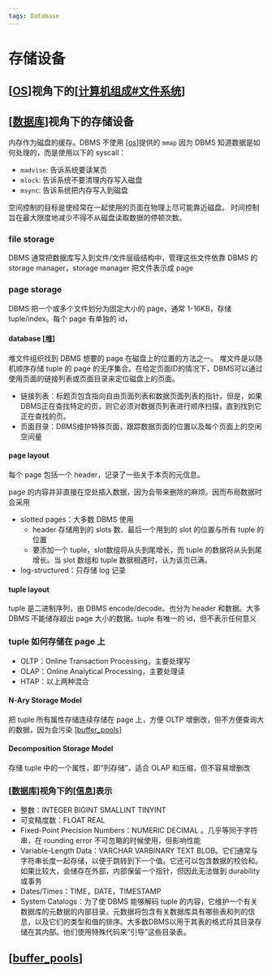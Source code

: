 ```yaml
---
tags: Database
---
```

# 存储设备

## [[OS]]视角下的[[计算机组成#文件系统]]

## [[数据库]]视角下的存储设备

内存作为磁盘的缓存。DBMS 不使用 [[os]]提供的 `mmap` 因为 DBMS 知道数据是如何处理的，而是使用以下的 syscall：

- `madvise`: 告诉系统要读某页
- `mlock`: 告诉系统不要清理内存写入磁盘
- `msync`: 告诉系统把内存写入到磁盘

空间控制的目标是使经常在一起使用的页面在物理上尽可能靠近磁盘。
时间控制旨在最大限度地减少不得不从磁盘读取数据的停顿次数。

### file storage

DBMS 通常把数据库写入到文件/文件层级结构中，管理这些文件依靠 DBMS 的 storage manager，storage manager 把文件表示成 page

### page storage

DBMS 把一个或多个文件划分为固定大小的 page，通常 1-16KB，存储 tuple/index。每个 page 有单独的 id，

#### database [[堆]]

堆文件组织找到 DBMS 想要的 page 在磁盘上的位置的方法之一。
堆文件是以随机顺序存储 tuple 的 page 的无序集合。在给定页面ID的情况下，DBMS可以通过使用页面的链接列表或页面目录来定位磁盘上的页面。

- 链接列表：标题页包含指向自由页面列表和数据页面列表的指针。但是，如果DBMS正在查找特定的页，则它必须对数据页列表进行顺序扫描，直到找到它正在查找的页。
- 页面目录：DBMS维护特殊页面，跟踪数据页面的位置以及每个页面上的空闲空间量

#### page layout

每个 page 包括一个 header，记录了一些关于本页的元信息。

page 的内容并非直接在空处插入数据，因为会带来删除的麻烦。因而布局数据时会采用

- slotted pages：大多数 DBMS 使用
  - header 存储用到的 slots 数、最后一个用到的 slot 的位置与所有 tuple 的位置
  - 要添加一个 tuple，slot数组将从头到尾增长，而 tuple 的数据将从头到尾增长。当 slot 数组和 tuple 数据相遇时，认为该页已满。
- log-structured：只存储 log 记录

#### tuple layout

tuple 是二进制序列，由 DBMS encode/decode。也分为 header 和数据。大多 DBMS 不能储存超出 page 大小的数据。tuple 有唯一的 id，但不表示任何意义

### tuple 如何存储在 page 上

- OLTP：Online Transaction Processing，主要处理写
- OLAP：Online Analytical Processing，主要处理读
- HTAP：以上两种混合

#### N-Ary Storage Model

把 tuple 所有属性存储连续存储在 page 上，方便 OLTP 增删改，但不方便查询大的数据，因为会污染 [[buffer_pools]]

#### Decomposition Storage Model

存储 tuple 中的一个属性，即“列存储”，适合 OLAP 和压缩，但不容易增删改

### [[数据库]]视角下的[[信息]]表示

- 整数：INTEGER BIGINT SMALLINT TINYINT
- 可变精度数：FLOAT REAL
- Fixed-Point Precision Numbers：NUMERIC DECIMAL 。几乎等同于字符串，在 rounding error 不可忽略的时候使用，但影响性能
- Variable-Length Data：VARCHAR VARBINARY TEXT BLOB。它们通常与字符串长度一起存储，以便于跳转到下一个值。它还可以包含数据的校验和。如果比较大，会储存在外部，内部保留一个指针，但因此无法做到 durability 或事务
- Dates/Times：TIME，DATE，TIMESTAMP
- System Catalogs：为了使 DBMS 能够解码 tuple 的内容，它维护一个有关数据库的元数据的内部目录。元数据将包含有关数据库具有哪些表和列的信息，以及它们的类型和值的排序。大多数DBMS以用于其表的格式将其目录存储在其内部。他们使用特殊代码来“引导”这些目录表。

## [[buffer_pools]]

[//begin]: # "Autogenerated link references for markdown compatibility"
[OS]: <../../operating system/os.md> "操作系统"
[计算机组成#文件系统]: ../../csapp/计算机组成/计算机组成.md "计算机组成"
[数据库]: ../数据库.md "数据库"
[虚拟内存]: ../../csapp/程序的执行/虚拟内存.md "虚拟内存"
[os]: <../../operating system/os.md> "操作系统"
[堆]: ../../algorithm/data_structure/堆.md "堆"
[buffer_pools]: buffer_pools.md "buffer pools"
[信息]: ../../csapp/程序的结构/信息.md "信息的表示与处理"
[//end]: # "Autogenerated link references"

